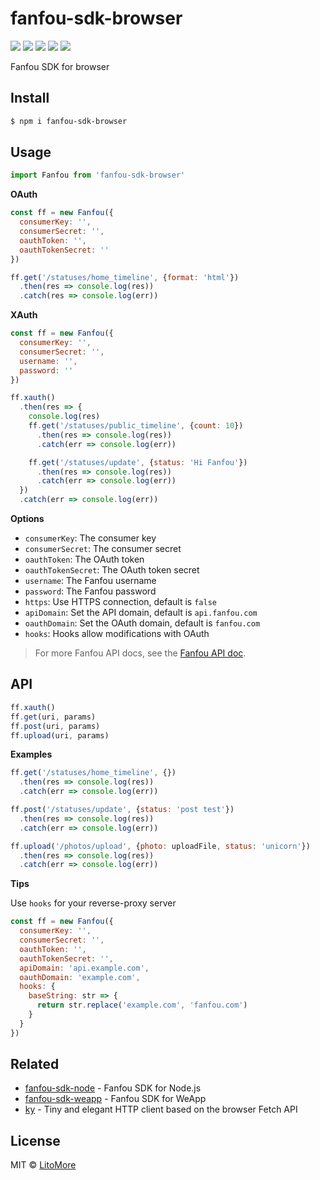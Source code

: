 # fanfou-sdk-browser

[![](https://badges.greenkeeper.io/LitoMore/fanfou-sdk-browser.svg)](https://greenkeeper.io/)
[![](https://img.shields.io/travis/LitoMore/fanfou-sdk-browser/master.svg)](https://travis-ci.org/LitoMore/fanfou-sdk-browser)
[![](https://img.shields.io/npm/v/fanfou-sdk-browser.svg)](https://www.npmjs.com/package/fanfou-sdk-browser)
[![](https://img.shields.io/npm/l/fanfou-sdk-browser.svg)](https://github.com/LitoMore/fanfou-sdk-browser/blob/master/LICENSE)
[![](https://img.shields.io/badge/code_style-XO-5ed9c7.svg)](https://github.com/xojs/xo)

Fanfou SDK for browser

## Install

```bash
$ npm i fanfou-sdk-browser
```

## Usage

```javascript
import Fanfou from 'fanfou-sdk-browser'
```

**OAuth**

```javascript
const ff = new Fanfou({
  consumerKey: '',
  consumerSecret: '',
  oauthToken: '',
  oauthTokenSecret: ''
})

ff.get('/statuses/home_timeline', {format: 'html'})
  .then(res => console.log(res))
  .catch(res => console.log(err))
```

**XAuth**

```javascript
const ff = new Fanfou({
  consumerKey: '',
  consumerSecret: '',
  username: '',
  password: ''
})

ff.xauth()
  .then(res => {
    console.log(res)
    ff.get('/statuses/public_timeline', {count: 10})
      .then(res => console.log(res))
      .catch(err => console.log(err))

    ff.get('/statuses/update', {status: 'Hi Fanfou'})
      .then(res => console.log(res))
      .catch(err => console.log(err))
  })
  .catch(err => console.log(err))
```

**Options**

- `consumerKey`: The consumer key
- `consumerSecret`: The consumer secret
- `oauthToken`: The OAuth token
- `oauthTokenSecret`: The OAuth token secret
- `username`: The Fanfou username
- `password`: The Fanfou password
- `https`: Use HTTPS connection, default is `false`
- `apiDomain`: Set the API domain, default is `api.fanfou.com`
- `oauthDomain`: Set the OAuth domain, default is `fanfou.com`
- `hooks`: Hooks allow modifications with OAuth

> For more Fanfou API docs, see the [Fanfou API doc](https://github.com/FanfouAPI/FanFouAPIDoc/wiki).

## API

```javascript
ff.xauth()
ff.get(uri, params)
ff.post(uri, params)
ff.upload(uri, params)
```

**Examples**

```javascript
ff.get('/statuses/home_timeline', {})
  .then(res => console.log(res))
  .catch(err => console.log(err))

ff.post('/statuses/update', {status: 'post test'})
  .then(res => console.log(res))
  .catch(err => console.log(err))

ff.upload('/photos/upload', {photo: uploadFile, status: 'unicorn'})
  .then(res => console.log(res))
  .catch(err => console.log(err))
```

**Tips**

Use `hooks` for your reverse-proxy server

```javascript
const ff = new Fanfou({
  consumerKey: '',
  consumerSecret: '',
  oauthToken: '',
  oauthTokenSecret: '',
  apiDomain: 'api.example.com',
  oauthDomain: 'example.com',
  hooks: {
    baseString: str => {
      return str.replace('example.com', 'fanfou.com')
    }
  }
})
```

## Related

- [fanfou-sdk-node](https://github.com/LitoMore/fanfou-sdk-node) - Fanfou SDK for Node.js
- [fanfou-sdk-weapp](https://github.com/LitoMore/fanfou-sdk-weapp) - Fanfou SDK for WeApp
- [ky](https://github.com/sindresorhus/ky) - Tiny and elegant HTTP client based on the browser Fetch API

## License

MIT © [LitoMore](https://github.com/LitoMore)

